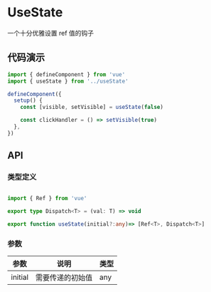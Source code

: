 # UseState

一个十分优雅设置 ref 值的钩子

## 代码演示

```js
import { defineComponent } from 'vue'
import { useState } from '../useState'

defineComponent({
  setup() {
    const [visible, setVisible] = useState(false)

    const clickHandler = () => setVisible(true)
  },
})
```

## API

### 类型定义

```ts

import { Ref } from 'vue'

export type Dispatch<T> = (val: T) => void

export function useState(initial?:any)=> [Ref<T>, Dispatch<T>]

```

### 参数

| 参数    | 说明             | 类型 |
| ------- | ---------------- | ---- |
| initial | 需要传递的初始值 | any  |
